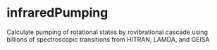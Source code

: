 # infraredPumping
 Calculate pumping of rotational states by rovibrational cascade using billions of spectroscopic transitions from HITRAN, LAMDA, and GEISA
